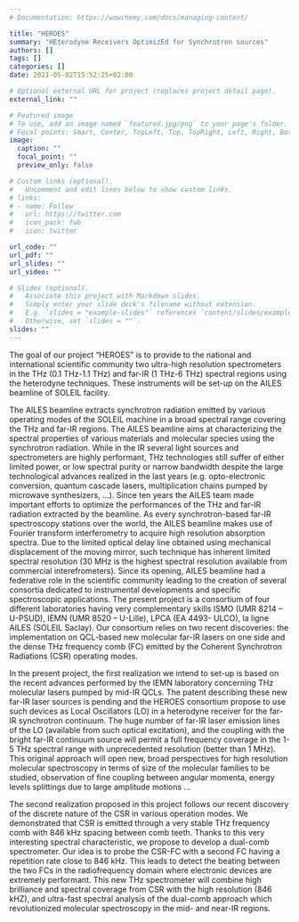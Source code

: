 ```yaml
---
# Documentation: https://wowchemy.com/docs/managing-content/

title: "HEROES"
summary: "HEterodyne Receivers OptimizEd for Synchrotron sources"
authors: []
tags: []
categories: []
date: 2021-05-02T15:52:25+02:00

# Optional external URL for project (replaces project detail page).
external_link: ""

# Featured image
# To use, add an image named `featured.jpg/png` to your page's folder.
# Focal points: Smart, Center, TopLeft, Top, TopRight, Left, Right, BottomLeft, Bottom, BottomRight.
image:
  caption: ""
  focal_point: ""
  preview_only: false

# Custom links (optional).
#   Uncomment and edit lines below to show custom links.
# links:
# - name: Follow
#   url: https://twitter.com
#   icon_pack: fab
#   icon: twitter

url_code: ""
url_pdf: ""
url_slides: ""
url_video: ""

# Slides (optional).
#   Associate this project with Markdown slides.
#   Simply enter your slide deck's filename without extension.
#   E.g. `slides = "example-slides"` references `content/slides/example-slides.md`.
#   Otherwise, set `slides = ""`.
slides: ""
---
```


The goal of our project “HEROES” is to provide to the national and international scientific community two ultra-high resolution spectrometers in the THz (0.1 THz-1.1 THz) and far-IR (1 THz-6 THz) spectral regions using the heterodyne techniques. These instruments will be set-up on the AILES beamline of SOLEIL facility.

The AILES beamline extracts synchrotron radiation emitted by various operating modes of the SOLEIL machine in a broad spectral range covering the THz and far-IR regions. The AILES beamline aims at characterizing the spectral properties of various materials and molecular species using the synchrotron radiation. While in the IR several light sources and spectrometers are highly performant, THz technologies still suffer of either limited power, or low spectral purity or narrow bandwidth despite the large technological advances realized in the last years (e.g. opto-electronic conversion, quantum cascade lasers, multiplication chains pumped by microwave synthesizers, …). Since ten years the AILES team made important efforts to optimize the performances of the THz and far-IR radiation extracted by the beamline. As every synchrotron-based far-IR spectroscopy stations over the world, the AILES beamline makes use of Fourier transform interferometry to acquire high resolution absorption spectra. Due to the limited optical delay line obtained using mechanical displacement of the moving mirror, such technique has inherent limited spectral resolution (30 MHz is the highest spectral resolution available from commercial interefrometers). Since its opening, AILES beamline had a federative role in the scientific community leading to the creation of several consortia dedicated to instrumental developments and specific spectroscopic applications. The present project is a consortium of four different laboratories having very complementary skills ISMO (UMR 8214 – U-PSUD), IEMN (UMR 8520 – U-Lille), LPCA (EA 4493- ULCO), la ligne AILES (SOLEIL Saclay). Our consortium relies on two recent discoveries: the implementation on QCL-based new molecular far-IR lasers on one side and the dense THz frequency comb (FC) emitted by the Coherent Synchrotron Radiations (CSR) operating modes. 

In the present project, the first realization we intend to set-up is based on the recent advances performed by the IEMN laboratory concerning THz molecular lasers pumped by mid-IR QCLs. The patent describing these new far-IR laser sources is pending and the HEROES consortium propose to use such devices as Local Oscillators (LO) in a heterodyne receiver for the far-IR synchrotron continuum. The huge number of far-IR laser emission lines of the LO (available from such optical excitation), and the coupling with the bright far-IR continuum source will permit a full frequency coverage in the 1-5 THz spectral range with unprecedented resolution (better than 1 MHz). This original approach will open new, broad perspectives for high resolution molecular spectroscopy in terms of size of the molecular families to be studied, observation of fine coupling between angular momenta, energy levels splittings due to large amplitude motions …

The second realization proposed in this project follows our recent discovery of the discrete nature of the CSR in various operation modes. We demonstrated that CSR is emitted through a very stable THz frequency comb with 846 kHz spacing between comb teeth. Thanks to this very interesting spectral characteristic, we propose to develop a dual-comb spectrometer. Our idea is to probe the CSR-FC with a second FC having a repetition rate close to 846 kHz. This leads to detect the beating between the two FCs in the radiofrequency domain where electronic devices are extremely performant. This new THz spectrometer will combine high brilliance and spectral coverage from CSR with the high resolution (846 kHZ), and ultra-fast spectral analysis of the dual-comb approach which revolutionized molecular spectroscopy in the mid- and near-IR regions.
